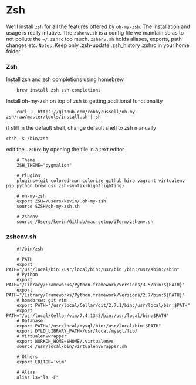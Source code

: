 # Zsh

We'll install `zsh` for all the features offered by `oh-my-zsh`. The installation and usage is really intutive. The `zshenv.sh` is a config file we maintain so as to not pollute the `~/.zshrc` too much. `zshenv.sh` holds aliases, exports, path changes etc.
`Notes:`Keep only .zsh-update .zsh_history .zshrc in your home folder.

### Zsh

Install zsh and zsh completions using homebrew

        brew install zsh zsh-completions

Install oh-my-zsh on top of zsh to getting additional functionality

        curl -L https://github.com/robbyrussell/oh-my-zsh/raw/master/tools/install.sh | sh

if still in the default shell, change default shell to zsh manually

    chsh -s /bin/zsh

edit the `.zshrc` by opening the file in a text editor

        # Theme
        ZSH_THEME="pygmalion"

        # Plugins
        plugins=(git colored-man colorize github hira vagrant virtualenv pip python brew osx zsh-syntax-hightlighting)

        # oh-my-zsh
        export ZSH=/Users/kevin/.oh-my-zsh
        source $ZSH/oh-my-zsh.sh

        # zshenv
        source /Users/kevin/Github/mac-setup/iTerm/zshenv.sh

### zshenv.sh
~~~
    #!/bin/zsh

    # PATH
    export PATH="/usr/local/bin:/usr/local/bin:/usr/bin:/bin:/usr/sbin:/sbin"
    # Python
    export PATH="/Library/Frameworks/Python.framework/Versions/3.5/bin:${PATH}"
    export PATH="/Library/Frameworks/Python.framework/Versions/2.7/bin:${PATH}"
    # homebrew: git vim 
    export PATH="/usr/local/Cellar/git/2.7.1/bin:/usr/local/bin:$PATH"
    export PATH="/usr/local/Cellar/vim/7.4.1345/bin:/usr/local/bin:$PATH"
    # Database
    export PATH="/usr/local/mysql/bin:/usr/local/bin:$PATH"
    export DYLD_LIBRARY_PATH=/usr/local/mysql/lib/
    # Virtualenvwrapper
    export WORKON_HOME=$HOME/.virtualenvs
    source /usr/local/bin/virtualenvwrapper.sh

    # Others
    export EDITOR='vim'

    # Alias
    alias ls="ls -F"
~~~
